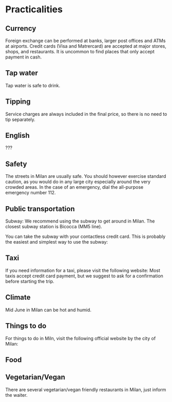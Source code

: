 # Practicalities

## Currency

Foreign exchange can be performed at banks, larger post offices and ATMs at airports. Credit cards (Visa and Matrercard) are accepted at major stores, shops, and restaurants.
It is uncommon to find places that only accept payment in cash.

## Tap water

Tap water is safe to drink.

## Tipping

Service charges are always included in the final price, so there is no need to tip separately.

## English

???

## Safety

The streets in Milan are usually safe. You should however exercise standard caution, as you would do in any large city especially around the very crowded areas. In the case of an emergency, dial the all-purpose emergency number 112.

## Public transportation

Subway: We recommend using the subway to get around in Milan. The
closest subway station is Bicocca (MM5 line).

You can take the subway with your contactless credit card. This is probably the easiest and simplest way to use the subway: 

## Taxi

If you need information for a taxi, please visit the following website: 
Most taxis accept credit card payment, but we suggest to ask for a
confirmation before starting the trip.

## Climate

Mid June in Milan can be hot and humid.

## Things to do

For things to do in Miln, visit the following official website by the city of Milan:

## Food

## Vegetarian/Vegan

There are several vegetarian/vegan friendly restaurants in Milan, just inform the waiter.
